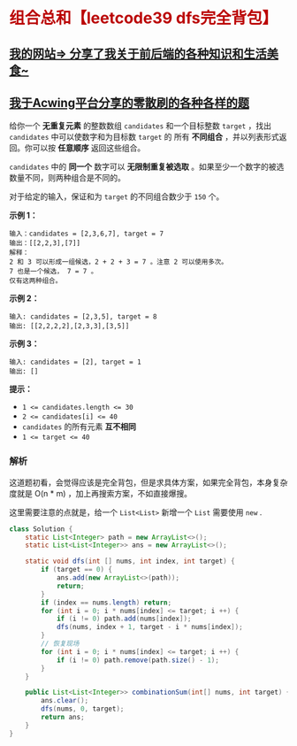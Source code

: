# <font color="bb000">组合总和【leetcode39 dfs完全背包】</font>

## [我的网站=> 分享了我关于前后端的各种知识和生活美食~](https://www.fanxy.cloud)

## [我于Acwing平台分享的零散刷的各种各样的题](https://www.acwing.com/blog/content/33005/) 

给你一个 **无重复元素** 的整数数组 `candidates` 和一个目标整数 `target` ，找出 `candidates` 中可以使数字和为目标数 `target` 的 所有 **不同组合** ，并以列表形式返回。你可以按 **任意顺序** 返回这些组合。

`candidates` 中的 **同一个** 数字可以 **无限制重复被选取** 。如果至少一个数字的被选数量不同，则两种组合是不同的。 

对于给定的输入，保证和为 `target` 的不同组合数少于 `150` 个。

 

**示例 1：**

```
输入：candidates = [2,3,6,7], target = 7
输出：[[2,2,3],[7]]
解释：
2 和 3 可以形成一组候选，2 + 2 + 3 = 7 。注意 2 可以使用多次。
7 也是一个候选， 7 = 7 。
仅有这两种组合。
```

**示例 2：**

```
输入: candidates = [2,3,5], target = 8
输出: [[2,2,2,2],[2,3,3],[3,5]]
```

**示例 3：**

```
输入: candidates = [2], target = 1
输出: []
```

 

**提示：**

- `1 <= candidates.length <= 30`
- `2 <= candidates[i] <= 40`
- `candidates` 的所有元素 **互不相同**
- `1 <= target <= 40`



### 解析

这道题初看，会觉得应该是完全背包，但是求具体方案，如果完全背包，本身复杂度就是 O(n * m) ，加上再搜索方案，不如直接爆搜。

这里需要注意的点就是，给一个 `List<List>` 新增一个 `List` 需要使用 `new`  .

```java
class Solution {
    static List<Integer> path = new ArrayList<>();
    static List<List<Integer>> ans = new ArrayList<>();

    static void dfs(int [] nums, int index, int target) {
        if (target == 0) {
            ans.add(new ArrayList<>(path));
            return;
        }
        if (index == nums.length) return;
        for (int i = 0; i * nums[index] <= target; i ++) {
            if (i != 0) path.add(nums[index]);
            dfs(nums, index + 1, target - i * nums[index]);
        }
        // 恢复现场
        for (int i = 0; i * nums[index] <= target; i ++) {
            if (i != 0) path.remove(path.size() - 1);
        }
    }

    public List<List<Integer>> combinationSum(int[] nums, int target) {
        ans.clear();
        dfs(nums, 0, target);
        return ans;
    }
}
```

